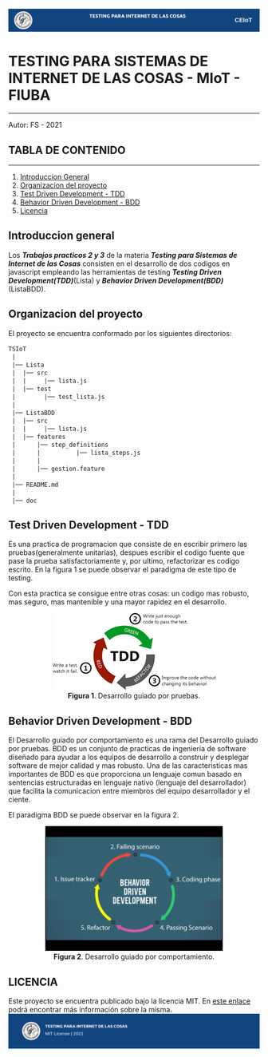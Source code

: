 ![header](doc/header.png)
# TESTING PARA SISTEMAS DE INTERNET DE LAS COSAS - MIoT - FIUBA
---


Autor: FS - 2021

## TABLA DE CONTENIDO
---
1. [Introduccion General](#Introduccion)
2. [Organizacion del proyecto](#Organizacion)
3. [Test Driven Development - TDD](#TDD)
4. [Behavior Driven Development - BDD](#BDD)
5. [Licencia](#Licencia)

## Introduccion general

Los ***Trabajos practicos 2 y 3*** de la materia ***Testing para Sistemas de Internet de las Cosas*** consisten en el desarrollo de dos codigos en javascript empleando
las herramientas de testing ***Testing Driven Development(TDD)***(Lista)  y ***Behavior Driven Development(BDD)***(ListaBDD). 

## Organizacion del proyecto

El proyecto se encuentra conformado por los siguientes directorios:

	TSIoT
	 |
	 |── Lista
  	 |	|── src
	 |	|     |── lista.js	
	 |	|── test
	 |	      |── test_lista.js	
	 |
	 |── ListaBDD
	 |	|── src
	 |	|     |── lista.js	
	 |	|── features
	 |		|── step_definitions
	 |		|		   |── lista_steps.js	
	 |		|
	 |		|── gestion.feature
	 |
	 |── README.md
	 |
	 |── doc	

		
## Test Driven Development - TDD

Es una practica de programacion que consiste de en escribir primero las pruebas(generalmente unitarias), despues escribir el codigo fuente que pase la prueba satisfactoriamente y, por ultimo, refactorizar 
es codigo escrito. En la figura 1 se puede observar el paradigma de este tipo de testing.

Con esta practica se consigue entre otras cosas: un codigo mas robusto, mas seguro, mas mantenible y una mayor rapidez en el desarrollo.

<p align="center">
    <img src="doc/TDD.png"><br>
    <b>Figura 1</b>. Desarrollo guiado por pruebas.
</p>

## Behavior Driven Development - BDD

El Desarrollo guiado por comportamiento es una rama del Desarrollo guiado por pruebas. BDD es un conjunto de practicas de ingenieria de software diseñado 
para ayudar a los equipos de desarrollo a construir y desplegar software de mejor calidad y mas robusto. Una de las caracteristicas mas importantes de BDD es que proporciona un lenguaje comun basado en sentencias estructuradas en lenguaje nativo (lenguaje del desarrollador) que facilita la comunicacion entre miembros del equipo desarrollador y el ciente. 

El paradigma BDD se puede observar en la figura 2.


<p align="center">
    <img src="doc/BDD.png" widtt = "250" height = "250" ><br>
    <b>Figura 2</b>. Desarrollo guiado por comportamiento.
</p>


## LICENCIA
Este proyecto se encuentra publicado bajo la licencia MIT. En [este enlace](https://opensource.org/licenses/MIT) podrá encontrar más información sobre la misma.
![footer](doc/footer.png)
